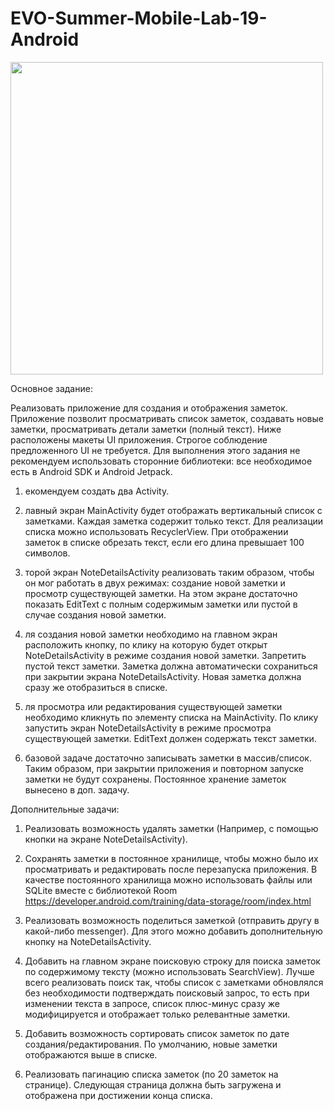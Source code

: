 # EVO-Summer-Mobile-Lab-19-Android
<img src="https://github.com/Klimnyk/EVO-Summer-Mobile-Lab-19-Android/blob/master/gif.gif"  height="500" />


Основное задание:

Реализовать приложение для создания и отображения заметок. Приложение позволит просматривать список заметок, создавать новые заметки, просматривать детали заметки (полный текст). Ниже расположены макеты UI приложения. Строгое соблюдение предложенного UI не требуется. Для выполнения этого задания не рекомендуем использовать сторонние библиотеки: все необходимое есть в Android SDK и Android Jetpack.

1) екомендуем создать два Activity. 

2) лавный экран MainActivity будет отображать вертикальный список с заметками. Каждая заметка содержит только текст. Для реализации списка можно использовать RecyclerView. При отображении заметок в списке обрезать текст, если его длина превышает 100 символов.

3) торой экран NoteDetailsActivity реализовать таким образом, чтобы он мог работать в двух режимах: создание новой заметки и просмотр существующей заметки. На этом экране достаточно показать EditText с полным содержимым заметки или пустой в случае создания новой заметки. 

4) ля создания новой заметки необходимо на главном экран расположить кнопку, по клику на которую будет открыт NoteDetailsActivity в режиме создания новой заметки. Запретить пустой текст заметки. Заметка должна автоматически сохраниться при закрытии экрана NoteDetailsActivity. Новая заметка должна сразу же отобразиться в списке.

5) ля просмотра или редактирования существующей заметки необходимо кликнуть по элементу списка на MainActivity. По клику запустить экран NoteDetailsActivity в режиме просмотра существующей заметки. EditText должен содержать текст заметки.

6)  базовой задаче достаточно записывать заметки в массив/список. Таким образом, при закрытии приложения и повторном запуске заметки не будут сохранены. Постоянное хранение заметок вынесено в доп. задачу.

Дополнительные задачи:

1) Реализовать возможность удалять заметки (Например, с помощью кнопки на экране NoteDetailsActivity).

2) Сохранять заметки в постоянное хранилище, чтобы можно было их просматривать и редактировать после перезапуска приложения. В качестве постоянного хранилища можно использовать файлы или SQLite вместе с библиотекой Room https://developer.android.com/training/data-storage/room/index.html

3) Реализовать возможность поделиться заметкой (отправить другу в какой-либо messenger). Для этого можно добавить дополнительную кнопку на NoteDetailsActivity.

4) Добавить на главном экране поисковую строку для поиска заметок по содержимому тексту (можно использовать SearchView). Лучше всего реализовать поиск так, чтобы список с заметками обновлялся без необходимости подтверждать поисковый запрос, то есть при изменении текста в запросе, список плюс-минус сразу же модифицируется и отображает только релевантные заметки.

5) Добавить возможность сортировать список заметок по дате создания/редактирования. По умолчанию, новые заметки отображаются выше в списке.

6) Реализовать пагинацию списка заметок (по 20 заметок на странице). Следующая страница должна быть загружена и отображена при достижении конца списка.

